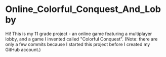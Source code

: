 # Online_Colorful_Conquest_And_Lobby
Hi! This is my 11 grade project - an online game featuring a multiplayer lobby, and a game I invented called "Colorful Conquest". (Note: there are only a few commits because I started this project before I created my GitHub account.)

